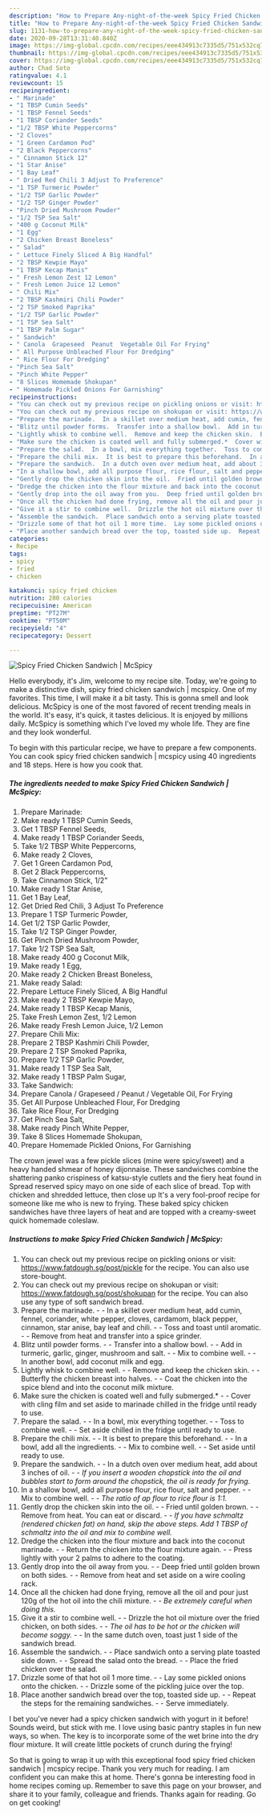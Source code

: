 ```yaml
---
description: "How to Prepare Any-night-of-the-week Spicy Fried Chicken Sandwich | McSpicy"
title: "How to Prepare Any-night-of-the-week Spicy Fried Chicken Sandwich | McSpicy"
slug: 1131-how-to-prepare-any-night-of-the-week-spicy-fried-chicken-sandwich-mcspicy
date: 2020-09-28T13:31:40.840Z
image: https://img-global.cpcdn.com/recipes/eee434913c7335d5/751x532cq70/spicy-fried-chicken-sandwich-mcspicy-recipe-main-photo.jpg
thumbnail: https://img-global.cpcdn.com/recipes/eee434913c7335d5/751x532cq70/spicy-fried-chicken-sandwich-mcspicy-recipe-main-photo.jpg
cover: https://img-global.cpcdn.com/recipes/eee434913c7335d5/751x532cq70/spicy-fried-chicken-sandwich-mcspicy-recipe-main-photo.jpg
author: Chad Soto
ratingvalue: 4.1
reviewcount: 15
recipeingredient:
- " Marinade"
- "1 TBSP Cumin Seeds"
- "1 TBSP Fennel Seeds"
- "1 TBSP Coriander Seeds"
- "1/2 TBSP White Peppercorns"
- "2 Cloves"
- "1 Green Cardamon Pod"
- "2 Black Peppercorns"
- " Cinnamon Stick 12"
- "1 Star Anise"
- "1 Bay Leaf"
- " Dried Red Chili 3 Adjust To Preference"
- "1 TSP Turmeric Powder"
- "1/2 TSP Garlic Powder"
- "1/2 TSP Ginger Powder"
- "Pinch Dried Mushroom Powder"
- "1/2 TSP Sea Salt"
- "400 g Coconut Milk"
- "1 Egg"
- "2 Chicken Breast Boneless"
- " Salad"
- " Lettuce Finely Sliced A Big Handful"
- "2 TBSP Kewpie Mayo"
- "1 TBSP Kecap Manis"
- " Fresh Lemon Zest 12 Lemon"
- " Fresh Lemon Juice 12 Lemon"
- " Chili Mix"
- "2 TBSP Kashmiri Chili Powder"
- "2 TSP Smoked Paprika"
- "1/2 TSP Garlic Powder"
- "1 TSP Sea Salt"
- "1 TBSP Palm Sugar"
- " Sandwich"
- " Canola  Grapeseed  Peanut  Vegetable Oil For Frying"
- " All Purpose Unbleached Flour For Dredging"
- " Rice Flour For Dredging"
- "Pinch Sea Salt"
- "Pinch White Pepper"
- "8 Slices Homemade Shokupan"
- " Homemade Pickled Onions For Garnishing"
recipeinstructions:
- "You can check out my previous recipe on pickling onions or visit: https://www.fatdough.sg/post/pickle for the recipe. You can also use store-bought."
- "You can check out my previous recipe on shokupan or visit: https://www.fatdough.sg/post/shokupan for the recipe. You can also use any type of soft sandwich bread."
- "Prepare the marinade.  In a skillet over medium heat, add cumin, fennel, coriander, white pepper, cloves, cardamom, black pepper, cinnamon, star anise, bay leaf and chili.  Toss and toast until aromatic.  Remove from heat and transfer into a spice grinder."
- "Blitz until powder forms.  Transfer into a shallow bowl.  Add in turmeric, garlic, ginger, mushroom and salt.  Mix to combine well.  In another bowl, add coconut milk and egg."
- "Lightly whisk to combine well.  Remove and keep the chicken skin.  Butterfly the chicken breast into halves.  Coat the chicken into the spice blend and into the coconut milk mixture."
- "Make sure the chicken is coated well and fully submerged.*  Cover with cling film and set aside to marinade chilled in the fridge until ready to use."
- "Prepare the salad.  In a bowl, mix everything together.  Toss to combine well.  Set aside chilled in the fridge until ready to use."
- "Prepare the chili mix.  It is best to prepare this beforehand.  In a bowl, add all the ingredients.  Mix to combine well.  Set aside until ready to use."
- "Prepare the sandwich.  In a dutch oven over medium heat, add about 3 inches of oil.  *If you insert a wooden chopstick into the oil and bubbles start to form around the chopstick, the oil is ready for frying.*"
- "In a shallow bowl, add all purpose flour, rice flour, salt and pepper.  Mix to combine well.  *The ratio of ap flour to rice flour is 1:1.*"
- "Gently drop the chicken skin into the oil.  Fried until golden brown.  Remove from heat. You can eat or discard.  *If you have schmaltz (rendered chicken fat) on hand, skip the above steps. Add 1 TBSP of schmaltz into the oil and mix to combine well.*"
- "Dredge the chicken into the flour mixture and back into the coconut marinade.  Return the chicken into the flour mixture again.  Press lightly with your 2 palms to adhere to the coating."
- "Gently drop into the oil away from you.  Deep fried until golden brown on both sides.  Remove from heat and set aside on a wire cooling rack."
- "Once all the chicken had done frying, remove all the oil and pour just 120g of the hot oil into the chili mixture.  *Be extremely careful when doing this.*"
- "Give it a stir to combine well.  Drizzle the hot oil mixture over the fried chicken, on both sides.  *The oil has to be hot or the chicken will become soggy.*  In the same dutch oven, toast just 1 side of the sandwich bread."
- "Assemble the sandwich.  Place sandwich onto a serving plate toasted side down.  Spread the salad onto the bread.  Place the fried chicken over the salad."
- "Drizzle some of that hot oil 1 more time.  Lay some pickled onions onto the chicken.  Drizzle some of the pickling juice over the top."
- "Place another sandwich bread over the top, toasted side up.  Repeat the steps for the remaining sandwiches.  Serve immediately."
categories:
- Recipe
tags:
- spicy
- fried
- chicken

katakunci: spicy fried chicken 
nutrition: 280 calories
recipecuisine: American
preptime: "PT27M"
cooktime: "PT50M"
recipeyield: "4"
recipecategory: Dessert

---
```



![Spicy Fried Chicken Sandwich | McSpicy](https://img-global.cpcdn.com/recipes/eee434913c7335d5/751x532cq70/spicy-fried-chicken-sandwich-mcspicy-recipe-main-photo.jpg)

Hello everybody, it's Jim, welcome to my recipe site. Today, we're going to make a distinctive dish, spicy fried chicken sandwich | mcspicy. One of my favorites. This time, I will make it a bit tasty. This is gonna smell and look delicious.
 McSpicy is one of the most favored of recent trending meals in the world. It's easy, it's quick, it tastes delicious. It is enjoyed by millions daily.  McSpicy is something which I've loved my whole life. They are fine and they look wonderful.


To begin with this particular recipe, we have to prepare a few components. You can cook spicy fried chicken sandwich | mcspicy using 40 ingredients and 18 steps. Here is how you cook that.

<!--inarticleads1-->

##### The ingredients needed to make Spicy Fried Chicken Sandwich | McSpicy:

1. Prepare  Marinade:
1. Make ready 1 TBSP Cumin Seeds,
1. Get 1 TBSP Fennel Seeds,
1. Make ready 1 TBSP Coriander Seeds,
1. Take 1/2 TBSP White Peppercorns,
1. Make ready 2 Cloves,
1. Get 1 Green Cardamon Pod,
1. Get 2 Black Peppercorns,
1. Take  Cinnamon Stick, 1/2&#34;
1. Make ready 1 Star Anise,
1. Get 1 Bay Leaf,
1. Get  Dried Red Chili, 3 Adjust To Preference
1. Prepare 1 TSP Turmeric Powder,
1. Get 1/2 TSP Garlic Powder,
1. Take 1/2 TSP Ginger Powder,
1. Get Pinch Dried Mushroom Powder,
1. Take 1/2 TSP Sea Salt,
1. Make ready 400 g Coconut Milk,
1. Make ready 1 Egg,
1. Make ready 2 Chicken Breast Boneless,
1. Make ready  Salad:
1. Prepare  Lettuce Finely Sliced, A Big Handful
1. Make ready 2 TBSP Kewpie Mayo,
1. Make ready 1 TBSP Kecap Manis,
1. Take  Fresh Lemon Zest, 1/2 Lemon
1. Make ready  Fresh Lemon Juice, 1/2 Lemon
1. Prepare  Chili Mix:
1. Prepare 2 TBSP Kashmiri Chili Powder,
1. Prepare 2 TSP Smoked Paprika,
1. Prepare 1/2 TSP Garlic Powder,
1. Make ready 1 TSP Sea Salt,
1. Make ready 1 TBSP Palm Sugar,
1. Take  Sandwich:
1. Prepare  Canola / Grapeseed / Peanut / Vegetable Oil, For Frying
1. Get  All Purpose Unbleached Flour, For Dredging
1. Take  Rice Flour, For Dredging
1. Get Pinch Sea Salt,
1. Make ready Pinch White Pepper,
1. Take 8 Slices Homemade Shokupan,
1. Prepare  Homemade Pickled Onions, For Garnishing


The crown jewel was a few pickle slices (mine were spicy/sweet) and a heavy handed shmear of honey dijonnaise. These sandwiches combine the shattering panko crispiness of katsu-style cutlets and the fiery heat found in Spread reserved spicy mayo on one side of each slice of bread. Top with chicken and shredded lettuce, then close up It&#39;s a very fool-proof recipe for someone like me who is new to frying. These baked spicy chicken sandwiches have three layers of heat and are topped with a creamy-sweet quick homemade coleslaw. 

<!--inarticleads2-->

##### Instructions to make Spicy Fried Chicken Sandwich | McSpicy:

1. You can check out my previous recipe on pickling onions or visit: https://www.fatdough.sg/post/pickle for the recipe. You can also use store-bought.
1. You can check out my previous recipe on shokupan or visit: https://www.fatdough.sg/post/shokupan for the recipe. You can also use any type of soft sandwich bread.
1. Prepare the marinade. -  - In a skillet over medium heat, add cumin, fennel, coriander, white pepper, cloves, cardamom, black pepper, cinnamon, star anise, bay leaf and chili. -  - Toss and toast until aromatic. -  - Remove from heat and transfer into a spice grinder.
1. Blitz until powder forms. -  - Transfer into a shallow bowl. -  - Add in turmeric, garlic, ginger, mushroom and salt. -  - Mix to combine well. -  - In another bowl, add coconut milk and egg.
1. Lightly whisk to combine well. -  - Remove and keep the chicken skin. -  - Butterfly the chicken breast into halves. -  - Coat the chicken into the spice blend and into the coconut milk mixture.
1. Make sure the chicken is coated well and fully submerged.* -  - Cover with cling film and set aside to marinade chilled in the fridge until ready to use.
1. Prepare the salad. -  - In a bowl, mix everything together. -  - Toss to combine well. -  - Set aside chilled in the fridge until ready to use.
1. Prepare the chili mix. -  - It is best to prepare this beforehand. -  - In a bowl, add all the ingredients. -  - Mix to combine well. -  - Set aside until ready to use.
1. Prepare the sandwich. -  - In a dutch oven over medium heat, add about 3 inches of oil. -  - *If you insert a wooden chopstick into the oil and bubbles start to form around the chopstick, the oil is ready for frying.*
1. In a shallow bowl, add all purpose flour, rice flour, salt and pepper. -  - Mix to combine well. -  - *The ratio of ap flour to rice flour is 1:1.*
1. Gently drop the chicken skin into the oil. -  - Fried until golden brown. -  - Remove from heat. You can eat or discard. -  - *If you have schmaltz (rendered chicken fat) on hand, skip the above steps. Add 1 TBSP of schmaltz into the oil and mix to combine well.*
1. Dredge the chicken into the flour mixture and back into the coconut marinade. -  - Return the chicken into the flour mixture again. -  - Press lightly with your 2 palms to adhere to the coating.
1. Gently drop into the oil away from you. -  - Deep fried until golden brown on both sides. -  - Remove from heat and set aside on a wire cooling rack.
1. Once all the chicken had done frying, remove all the oil and pour just 120g of the hot oil into the chili mixture. -  - *Be extremely careful when doing this.*
1. Give it a stir to combine well. -  - Drizzle the hot oil mixture over the fried chicken, on both sides. -  - *The oil has to be hot or the chicken will become soggy.* -  - In the same dutch oven, toast just 1 side of the sandwich bread.
1. Assemble the sandwich. -  - Place sandwich onto a serving plate toasted side down. -  - Spread the salad onto the bread. -  - Place the fried chicken over the salad.
1. Drizzle some of that hot oil 1 more time. -  - Lay some pickled onions onto the chicken. -  - Drizzle some of the pickling juice over the top.
1. Place another sandwich bread over the top, toasted side up. -  - Repeat the steps for the remaining sandwiches. -  - Serve immediately.


I bet you&#39;ve never had a spicy chicken sandwich with yogurt in it before! Sounds weird, but stick with me. I love using basic pantry staples in fun new ways, so when. The key is to incorporate some of the wet brine into the dry flour mixture. It will create little pockets of crunch during the frying! 

So that is going to wrap it up with this exceptional food spicy fried chicken sandwich | mcspicy recipe. Thank you very much for reading. I am confident you can make this at home. There's gonna be interesting food in home recipes coming up. Remember to save this page on your browser, and share it to your family, colleague and friends. Thanks again for reading. Go on get cooking!
